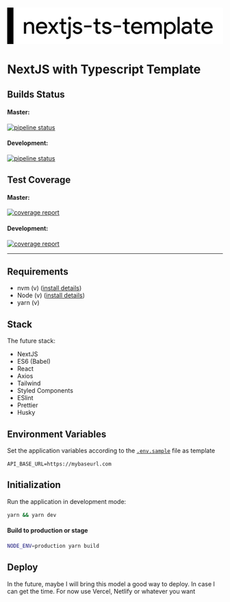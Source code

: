 ![nextjs-ts-template](public/nextjs-ts-template.png)

# NextJS with Typescript Template

## Builds Status

#### Master:
[![pipeline status]()](https://github.com/caiobatis/nextjs-ts-template)

#### Development:
[![pipeline status]()](https://github.com/caiobatis/nextjs-ts-template)

## Test Coverage

#### Master:
[![coverage report]()](https://github.com/caiobatis/nextjs-ts-template)

#### Development:
[![coverage report]()](hhttps://github.com/caiobatis/nextjs-ts-template)

---

## Requirements

- nvm (v) ([install details](https://github.com/nvm-sh/nvm#installation-and-update))
- Node (v) ([install details](https://github.com/nvm-sh/nvm#nvmrc))
- yarn (v)

## Stack

The future stack:

- NextJS
- ES6 (Babel)
- React
- Axios
- Tailwind
- Styled Components
- ESlint
- Prettier
- Husky

## Environment Variables

Set the application variables according to the [`.env.sample`](.env.sample) file as template

```
API_BASE_URL=https://mybaseurl.com
```

## Initialization

Run the application in development mode:

```bash
yarn && yarn dev
```

#### Build to production or stage

```bash
NODE_ENV=production yarn build
```

## Deploy

In the future, maybe I will bring this model a good way to deploy. In case I can get the time.
For now use Vercel, Netlify or whatever you want
